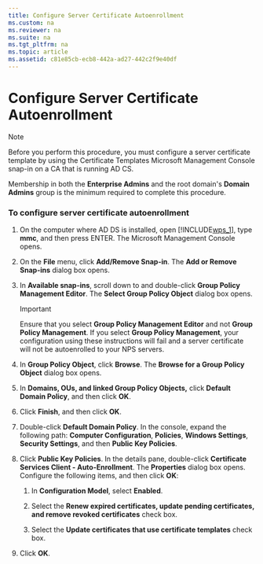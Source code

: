 ```yaml
---
title: Configure Server Certificate Autoenrollment
ms.custom: na
ms.reviewer: na
ms.suite: na
ms.tgt_pltfrm: na
ms.topic: article
ms.assetid: c81e85cb-ecb8-442a-ad27-442c2f9e40df
---
```

# Configure Server Certificate Autoenrollment

> [!NOTE]
> Before you perform this procedure, you must configure a server certificate template by using the Certificate Templates Microsoft Management Console snap\-in on a CA that is running AD CS.

Membership in both the **Enterprise Admins** and the root domain's **Domain Admins** group is the minimum required to complete this procedure.

### To configure server certificate autoenrollment

1.  On the computer where AD DS is installed, open [!INCLUDE[wps_1](includes/wps_1_md.md)], type **mmc**, and then press ENTER. The Microsoft Management Console opens.

2.  On the **File** menu, click **Add\/Remove Snap\-in**. The **Add or Remove Snap\-ins** dialog box opens.

3.  In **Available snap\-ins**, scroll down to and double\-click **Group Policy Management Editor**. The **Select Group Policy Object** dialog box opens.

    > [!IMPORTANT]
    > Ensure that you select **Group Policy Management Editor** and not **Group Policy Management**. If you select **Group Policy Management**, your configuration using these instructions will fail and a server certificate will not be autoenrolled to your NPS servers.

4.  In **Group Policy Object**, click **Browse**. The **Browse for a Group Policy Object** dialog box opens.

5.  In **Domains, OUs, and linked Group Policy Objects,** click **Default Domain Policy**, and then click **OK**.

6.  Click **Finish**, and then click **OK**.

7.  Double\-click **Default Domain Policy**. In the console, expand the following path: **Computer Configuration**, **Policies**, **Windows Settings**, **Security Settings**, and then **Public Key Policies**.

8.  Click **Public Key Policies**. In the details pane, double\-click **Certificate Services Client \- Auto\-Enrollment**. The **Properties** dialog box opens. Configure the following items, and then click **OK**:

    1.  In **Configuration Model**, select **Enabled**.

    2.  Select the **Renew expired certificates, update pending certificates, and remove revoked certificates** check box.

    3.  Select the **Update certificates that use certificate templates** check box.

9. Click **OK**.



